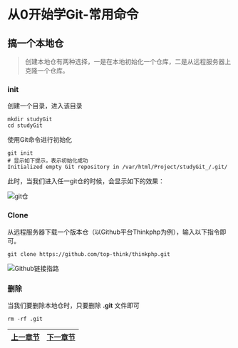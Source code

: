 # 从0开始学Git-常用命令

## 搞一个本地仓

> 创建本地仓有两种选择，一是在本地初始化一个仓库，二是从远程服务器上克隆一个仓库。

### init

创建一个目录，进入该目录

```shell
mkdir studyGit
cd studyGit
```

使用Git命令进行初始化

```shell
git init
# 显示如下提示，表示初始化成功
Initialized empty Git repository in /var/html/Project/studyGit_/.git/
```

此时，当我们进入任一git仓的时候，会显示如下的效果：

![git仓](https://s1.ax1x.com/2018/09/18/iZ7PKI.png)

### Clone

从远程服务器下载一个版本仓（以Github平台Thinkphp为例），输入以下指令即可。

```shell
git clone https://github.com/top-think/thinkphp.git
```

![Github链接指路](https://s1.ax1x.com/2018/09/18/iZHMfe.png)

### 删除

当我们要删除本地仓时，只要删除 **.git** 文件即可

```shell
rm -rf .git
```



| [上一章节](3-1命令一览.md) | [下一章节](3-2-2完成一次提交.md) |
| -------------------------- | ----------: |